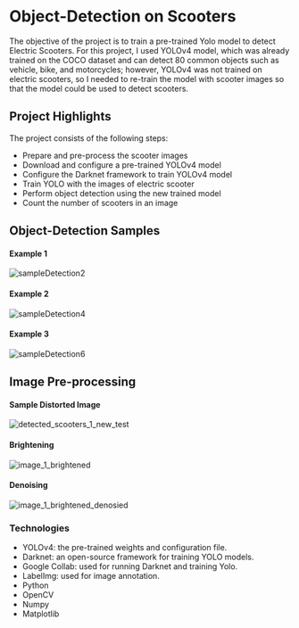 # Object-Detection on Scooters
The objective of the project is to train a pre-trained Yolo model to detect Electric Scooters. For this project, I used YOLOv4 model, which was already trained on the COCO dataset and can detect 80 common objects such as vehicle, bike, and motorcycles; however, YOLOv4 was not trained on electric scooters, so I needed to re-train the model with scooter images so that the model could be used to detect scooters.

## Project Highlights
The project consists of the following steps:
* Prepare and pre-process the scooter images
* Download and configure a pre-trained YOLOv4 model
* Configure the Darknet framework to train YOLOv4 model
* Train YOLO with the images of electric scooter
* Perform object detection using the new trained model
* Count the number of scooters in an image

## Object-Detection Samples
#### Example 1
![sampleDetection2](https://user-images.githubusercontent.com/118564295/220839946-df04f146-c7b4-48d3-8af2-594f3a7cd784.jpg)

#### Example 2
![sampleDetection4](https://user-images.githubusercontent.com/118564295/220839976-5b07f6ca-8dee-4f88-9937-6bb3adec6c02.jpg)

#### Example 3
![sampleDetection6](https://user-images.githubusercontent.com/118564295/220840010-5592e65d-024a-4841-ad6c-115f6b65c89a.jpg)

## Image Pre-processing
#### Sample Distorted Image
![detected_scooters_1_new_test](https://user-images.githubusercontent.com/118564295/220840219-0ff161f3-9170-4d6a-8d3e-c7f96778556d.png)

#### Brightening
![image_1_brightened](https://user-images.githubusercontent.com/118564295/220840243-8bde5ab3-1f81-4ce0-b312-f097e580ca14.png)

#### Denoising
![image_1_brightened_denosied](https://user-images.githubusercontent.com/118564295/220840256-9ae8326f-e0c6-4f0e-8567-39037ab1d56f.png)

### Technologies
* YOLOv4: the pre-trained weights and configuration file.
* Darknet: an open-source framework for training YOLO models.
* Google Collab: used for running Darknet and training Yolo.
* LabelImg: used for image annotation.
* Python
* OpenCV
* Numpy
* Matplotlib

